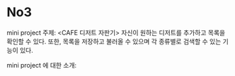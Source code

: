 # No3

mini project 주제:
<CAFE 디저트 자판기>
자신이 원하는 디저트를 추가하고 목록을 확인할 수 있다. 또한, 목록을 저장하고 불러올 수 있으며 각 종류별로 검색할 수 있는 기능이 있다. 

mini project 에 대한 소개:
